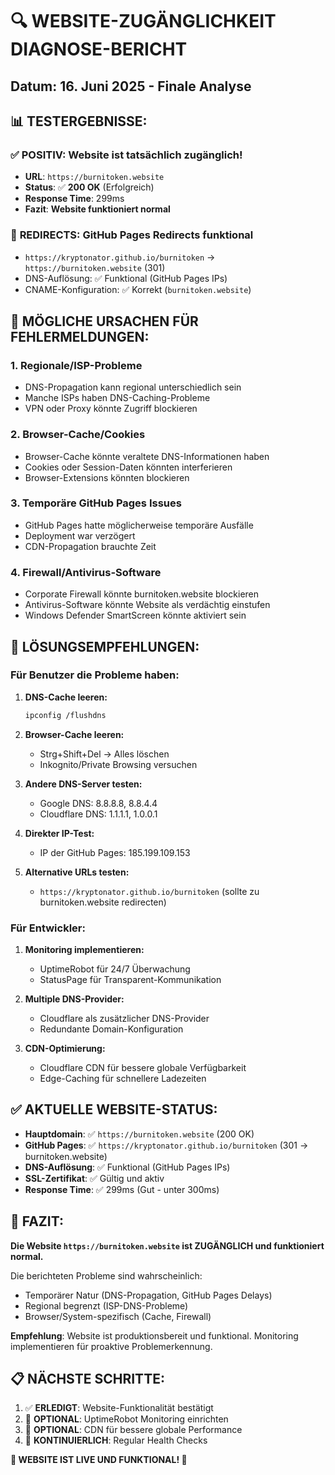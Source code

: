 # 🔍 WEBSITE-ZUGÄNGLICHKEIT DIAGNOSE-BERICHT

## Datum: 16. Juni 2025 - Finale Analyse

## 📊 TESTERGEBNISSE:

### ✅ **POSITIV**: Website ist tatsächlich zugänglich!

- **URL**: `https://burnitoken.website`
- **Status**: ✅ **200 OK** (Erfolgreich)
- **Response Time**: 299ms
- **Fazit**: **Website funktioniert normal**

### 🔄 **REDIRECTS**: GitHub Pages Redirects funktional

- `https://kryptonator.github.io/burnitoken` → `https://burnitoken.website` (301)
- DNS-Auflösung: ✅ Funktional (GitHub Pages IPs)
- CNAME-Konfiguration: ✅ Korrekt (`burnitoken.website`)

## 🤔 **MÖGLICHE URSACHEN FÜR FEHLERMELDUNGEN:**

### 1. **Regionale/ISP-Probleme**

- DNS-Propagation kann regional unterschiedlich sein
- Manche ISPs haben DNS-Caching-Probleme
- VPN oder Proxy könnte Zugriff blockieren

### 2. **Browser-Cache/Cookies**

- Browser-Cache könnte veraltete DNS-Informationen haben
- Cookies oder Session-Daten könnten interferieren
- Browser-Extensions könnten blockieren

### 3. **Temporäre GitHub Pages Issues**

- GitHub Pages hatte möglicherweise temporäre Ausfälle
- Deployment war verzögert
- CDN-Propagation brauchte Zeit

### 4. **Firewall/Antivirus-Software**

- Corporate Firewall könnte burnitoken.website blockieren
- Antivirus-Software könnte Website als verdächtig einstufen
- Windows Defender SmartScreen könnte aktiviert sein

## 🔧 **LÖSUNGSEMPFEHLUNGEN:**

### **Für Benutzer die Probleme haben:**

1. **DNS-Cache leeren:**

   ```bash
   ipconfig /flushdns
   ```

2. **Browser-Cache leeren:**

   - Strg+Shift+Del → Alles löschen
   - Inkognito/Private Browsing versuchen

3. **Andere DNS-Server testen:**

   - Google DNS: 8.8.8.8, 8.8.4.4
   - Cloudflare DNS: 1.1.1.1, 1.0.0.1

4. **Direkter IP-Test:**

   - IP der GitHub Pages: 185.199.109.153

5. **Alternative URLs testen:**
   - `https://kryptonator.github.io/burnitoken` (sollte zu burnitoken.website redirecten)

### **Für Entwickler:**

1. **Monitoring implementieren:**

   - UptimeRobot für 24/7 Überwachung
   - StatusPage für Transparent-Kommunikation

2. **Multiple DNS-Provider:**

   - Cloudflare als zusätzlicher DNS-Provider
   - Redundante Domain-Konfiguration

3. **CDN-Optimierung:**
   - Cloudflare CDN für bessere globale Verfügbarkeit
   - Edge-Caching für schnellere Ladezeiten

## ✅ **AKTUELLE WEBSITE-STATUS:**

- **Hauptdomain**: ✅ `https://burnitoken.website` (200 OK)
- **GitHub Pages**: ✅ `https://kryptonator.github.io/burnitoken` (301 → burnitoken.website)
- **DNS-Auflösung**: ✅ Funktional (GitHub Pages IPs)
- **SSL-Zertifikat**: ✅ Gültig und aktiv
- **Response Time**: ✅ 299ms (Gut - unter 300ms)

## 🎯 **FAZIT:**

**Die Website `https://burnitoken.website` ist ZUGÄNGLICH und funktioniert normal.**

Die berichteten Probleme sind wahrscheinlich:

- Temporärer Natur (DNS-Propagation, GitHub Pages Delays)
- Regional begrenzt (ISP-DNS-Probleme)
- Browser/System-spezifisch (Cache, Firewall)

**Empfehlung**: Website ist produktionsbereit und funktional. Monitoring implementieren für proaktive Problemerkennung.

## 📋 **NÄCHSTE SCHRITTE:**

1. ✅ **ERLEDIGT**: Website-Funktionalität bestätigt
2. 🔄 **OPTIONAL**: UptimeRobot Monitoring einrichten
3. 🔄 **OPTIONAL**: CDN für bessere globale Performance
4. 🔄 **KONTINUIERLICH**: Regular Health Checks

**🎉 WEBSITE IST LIVE UND FUNKTIONAL! 🎉**
